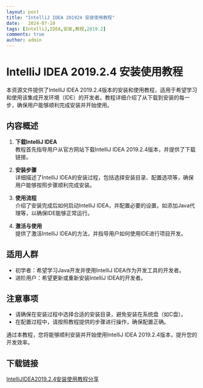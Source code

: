 ```yaml
---
layout: post
title: "IntelliJ IDEA 201924 安装使用教程"
date:   2024-07-10
tags: [IntelliJ,IDEA,安装,教程,2019.2]
comments: true
author: admin
---
```

# IntelliJ IDEA 2019.2.4 安装使用教程

本资源文件提供了IntelliJ IDEA 2019.2.4版本的安装和使用教程，适用于希望学习和使用该集成开发环境（IDE）的开发者。教程详细介绍了从下载到安装的每一步，确保用户能够顺利完成安装并开始使用。

## 内容概述

1. **下载IntelliJ IDEA**  
   教程首先指导用户从官方网站下载IntelliJ IDEA 2019.2.4版本，并提供了下载链接。

2. **安装步骤**  
   详细描述了IntelliJ IDEA的安装过程，包括选择安装目录、配置选项等，确保用户能够按照步骤顺利完成安装。

3. **使用流程**  
   介绍了安装完成后如何启动IntelliJ IDEA，并配置必要的设置，如添加Java代理等，以确保IDE能够正常运行。

4. **激活与使用**  
   提供了激活IntelliJ IDEA的方法，并指导用户如何使用IDE进行项目开发。

## 适用人群

- 初学者：希望学习Java开发并使用IntelliJ IDEA作为开发工具的开发者。
- 进阶用户：希望更新或重新安装IntelliJ IDEA的开发者。

## 注意事项

- 请确保在安装过程中选择合适的安装目录，避免安装在系统盘（如C盘）。
- 在配置过程中，请按照教程提供的步骤进行操作，确保配置正确。

通过本教程，您将能够顺利安装并开始使用IntelliJ IDEA 2019.2.4版本，提升您的开发效率。

## 下载链接

[IntelliJIDEA2019.2.4安装使用教程分享](https://pan.quark.cn/s/eac1cdc99682)